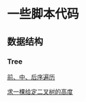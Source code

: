 # 一些脚本代码

## 数据结构

### Tree

[前、中、后序遍历](DataStructure/Tree/Travelsal)

[求一棵给定二叉树的高度](DataStructure/Tree/getHeight)